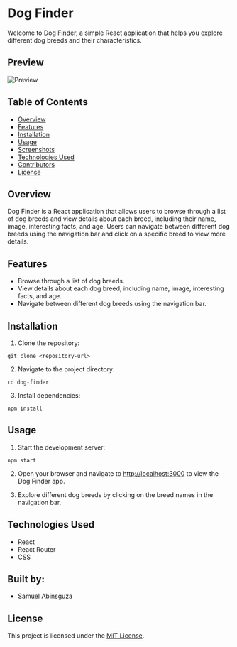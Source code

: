 # Dog Finder

Welcome to Dog Finder, a simple React application that helps you explore different dog breeds and their characteristics.

## Preview

![Preview](dg-finder.png)

## Table of Contents

- [Overview](#overview)
- [Features](#features)
- [Installation](#installation)
- [Usage](#usage)
- [Screenshots](#screenshots)
- [Technologies Used](#technologies-used)
- [Contributors](#contributors)
- [License](#license)

## Overview

Dog Finder is a React application that allows users to browse through a list of dog breeds and view details about each breed, including their name, image, interesting facts, and age. Users can navigate between different dog breeds using the navigation bar and click on a specific breed to view more details.

## Features

- Browse through a list of dog breeds.
- View details about each dog breed, including name, image, interesting facts, and age.
- Navigate between different dog breeds using the navigation bar.

## Installation

1. Clone the repository:

```
git clone <repository-url>
```

2. Navigate to the project directory:

```
cd dog-finder
```

3. Install dependencies:

```
npm install
```

## Usage

1. Start the development server:

```
npm start
```

2. Open your browser and navigate to [http://localhost:3000](http://localhost:3000) to view the Dog Finder app.

3. Explore different dog breeds by clicking on the breed names in the navigation bar.

## Technologies Used

- React
- React Router
- CSS

## Built by:

- Samuel Abinsguza

## License

This project is licensed under the [MIT License](https://opensource.org/licenses/MIT).

